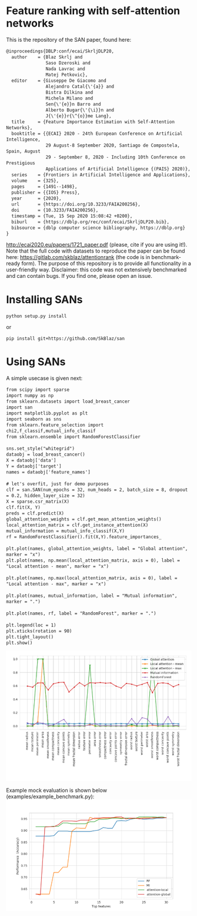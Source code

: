 # Feature ranking with self-attention networks
This is the repository of the SAN paper, found here:

```
@inproceedings{DBLP:conf/ecai/SkrljDLP20,
  author    = {Blaz Skrlj and
               Saso Dzeroski and
               Nada Lavrac and
               Matej Petkovic},
  editor    = {Giuseppe De Giacomo and
               Alejandro Catal{\'{a}} and
               Bistra Dilkina and
               Michela Milano and
               Sen{\'{e}}n Barro and
               Alberto Bugar{\'{\i}}n and
               J{\'{e}}r{\^{o}}me Lang},
  title     = {Feature Importance Estimation with Self-Attention Networks},
  booktitle = {{ECAI} 2020 - 24th European Conference on Artificial Intelligence,
               29 August-8 September 2020, Santiago de Compostela, Spain, August
               29 - September 8, 2020 - Including 10th Conference on Prestigious
               Applications of Artificial Intelligence {(PAIS} 2020)},
  series    = {Frontiers in Artificial Intelligence and Applications},
  volume    = {325},
  pages     = {1491--1498},
  publisher = {{IOS} Press},
  year      = {2020},
  url       = {https://doi.org/10.3233/FAIA200256},
  doi       = {10.3233/FAIA200256},
  timestamp = {Tue, 15 Sep 2020 15:08:42 +0200},
  biburl    = {https://dblp.org/rec/conf/ecai/SkrljDLP20.bib},
  bibsource = {dblp computer science bibliography, https://dblp.org}
}
```

http://ecai2020.eu/papers/1721_paper.pdf
(please, cite if you are using it!).
Note that the full code with datasets to reproduce the paper can be found here: https://gitlab.com/skblaz/attentionrank (the code is in benchmark-ready form). The purpose of this repository is to provide all functionality in a user-friendly way. Disclaimer: this code was not extensively benchmarked and can contain bugs. If you find one, please open an issue.

# Installing SANs
```
python setup.py install
```

or

```
pip install git+https://github.com/SkBlaz/san
```
# Using SANs
A simple usecase is given next:


```
from scipy import sparse
import numpy as np
from sklearn.datasets import load_breast_cancer
import san
import matplotlib.pyplot as plt
import seaborn as sns
from sklearn.feature_selection import chi2,f_classif,mutual_info_classif
from sklearn.ensemble import RandomForestClassifier

sns.set_style("whitegrid")
dataobj = load_breast_cancer()
X = dataobj['data']
Y = dataobj['target']
names = dataobj['feature_names']

# let's overfit, just for demo purposes
clf = san.SAN(num_epochs = 32, num_heads = 2, batch_size = 8, dropout = 0.2, hidden_layer_size = 32)
X = sparse.csr_matrix(X)
clf.fit(X, Y)
preds = clf.predict(X)
global_attention_weights = clf.get_mean_attention_weights()
local_attention_matrix = clf.get_instance_attention(X)
mutual_information = mutual_info_classif(X,Y)
rf = RandomForestClassifier().fit(X,Y).feature_importances_

plt.plot(names, global_attention_weights, label = "Global attention", marker = "x")
plt.plot(names, np.mean(local_attention_matrix, axis = 0), label = "Local attention - mean", marker = "x")

plt.plot(names, np.max(local_attention_matrix, axis = 0), label = "Local attention - max", marker = "x")

plt.plot(names, mutual_information, label = "Mutual information", marker = ".")

plt.plot(names, rf, label = "RandomForest", marker = ".")

plt.legend(loc = 1)
plt.xticks(rotation = 90)
plt.tight_layout()
plt.show()

```

![Example](images/example.png)


Example mock evaluation is shown below (examples/example_benchmark.py):
![Example](images/example1.png)
